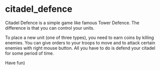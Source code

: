 # citadel_defence
Citadel Defence is a simple game like famous Tower Defence. The difference is that you can control your units.

To place a new unit (one of three types), you need to earn coins by killing enemies. You can give orders to your troops to move and to attack certain enemies with right mouse button. All you have to do is defend your citadel for some period of time.

Have fun)
